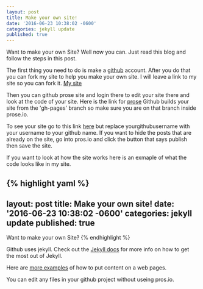 ```yaml
---
layout: post
title: Make your own site!
date: '2016-06-23 10:38:02 -0600'
categories: jekyll update
published: true
---
```

Want to make your own Site? Well now you can. Just read this blog and follow the steps in this post.

The first thing you need to do is make a [github](https://github.com/) account. After you do that you can fork my site to help you make your own site. I will leave a link to my site so you can fork it. [My site](https://github.com/icastillo93/site)

Then you can github prose site and login there to edit your site there and look at the code of your site. Here is the link for [prose](http://prose.io/) Github builds your site from the 'gh-pages' branch so make sure you are on that branch inside prose.io.

To see your site go to this link [here](https://yourgithubusername.github.io/site/) but replace yourgithubusername with your username to your github name. If you want to hide the posts that are already on the site, go into pros.io and click the button that says publish then save the site.

If you want to look at how the site works here is an exmaple of what the code looks like in my site.

{% highlight yaml %}
---
layout: post
title: Make your own site!
date: '2016-06-23 10:38:02 -0600'
categories: jekyll update
published: true
---
Want to make your own Site?
{% endhighlight %}

Github uses jekyll. Check out the [Jekyll docs][jekyll-docs] for more info on how to get the most out of Jekyll. 

Here are [more examples](https://icastillo93.github.io/site/examples/) of how to put content on a web pages.

You can edit any files in your github project without useing pros.io. 

[jekyll-docs]: http://jekyllrb.com/docs/home
[jekyll-gh]:   https://github.com/jekyll/jekyll
[jekyll-talk]: https://talk.jekyllrb.com/
